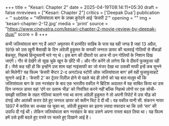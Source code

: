 +++
title = "Kesari: Chapter 2"
date = 2025-04-19T08:14:11+05:30
draft = false
mreviews = ["Kesari: Chapter 2"]
critics = ['Deepak Dua']
publication = ''
subtitle = "जलियांवाला बाग के ज़ख्म कुरेदने आई ‘केसरी 2’"
opening = ""
img = 'kesari-chapter-2-12.jpg'
media = 'print'
source = "https://www.cineyatra.com/kesari-chapter-2-movie-review-by-deepak-dua/"
score = 8
+++

कभी जलियांवाला बाग गए हैं आप? अमृतसर में हरमंदिर साहिब के पास यह वही जगह है जहां 13 अप्रैल, 1919 को उस खूनी बैसाखी के दिन अंग्रेज़ी हुकूमत के सनकी जनरल डायर की चलवाई गोलियों से सैंकड़ों बेकसूर, निहत्थे हिन्दुस्तानी मारे गए थे। इस बाग की दीवारों पर आज भी उन गोलियों के निशान दिख जाएंगे। गौर से देखेंगे तो सूख चुके खून के छींटे भी। और गौर करेंगे तो लगेगा कि ये दीवारें फुसफुसा रही हैं। जैसे कह रही हों कि इन्होंने उस शाम यहां नाइंसाफी का जो मंजर देखा था उसकी माफी इन्हें कब सुनने को मिलेगी? यह फिल्म ‘केसरी चैप्टर 2-द अनटोल्ड स्टोरी ऑफ जलियांवाला बाग’ हमें वही फुसफुसाहटें सुनाने आई है। ‘केसरी 2’ का ट्रेलर रिलीज़ होने से पहले चंद ही लोगों को यह बात मालूम थी कि जलियांवाला बाग के उस नरसंहार के बाद एक भारतीय वकील ने ब्रिटिश अदालत में यह साबित किया था उस दिन जनरल डायर वहां ‘दंगे पर उतारू भीड़’ को नियंत्रित करने नहीं बल्कि निहत्थे लोगों पर एक सोची-समझी साज़िश के तहत गोलियां चलाने गया था वरना अंग्रेज़ी हुकूमत ने तो अपनी रिपोर्ट में उस भीड़ को दंगाई और आतंकी करार देते हुए जनरल डायर को क्लीन चिट दे दी थी। वह वकील यानी सी. शंकरन नायर 1897 में कांग्रेस का अध्यक्ष रह चुका था, अंग्रेज़ी हुकूमत का इतना ज़्यादा वफादार था कि उसे ‘सर’ की उपाधि दी गई थी। लेकिन जलियांवाला बाग नरसंहार के बाद उसने अपना रास्ता बदल लिया था। यह फिल्म हमें उसे इसी बदले हुए रास्ते पर चलते हुए दिखाने आई है।
